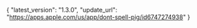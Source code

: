 {
  "latest_version": "1.3.0",
  "update_url": "https://apps.apple.com/us/app/dont-spell-pig/id6747274938"
}
